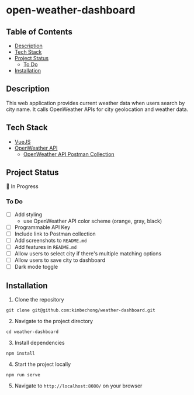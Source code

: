 # open-weather-dashboard

## Table of Contents

- [Description](#description)
- [Tech Stack](#tech-stack)
- [Project Status](#project-status)
    - [To Do](#to-do)
- [Installation](#installation)

## Description

This web application provides current weather data when users search by city name. It calls OpenWeather APIs for city geolocation and weather data.

## Tech Stack

-   [VueJS](https://vuejs.org/)
-   [OpenWeather API](https://openweathermap.org/api)
    -   [OpenWeather API Postman Collection](https://www.postman.com/kimbechong/workspace/kimbechong/collection/15185265-3ac01b40-4463-49c8-b5a0-c6f6bbb88e15?action=share&creator=15185265)

## Project Status

🚧 In Progress

### To Do

-   [ ] Add styling
    -   use OpenWeather API color scheme (orange, gray, black)
-   [ ] Programmable API Key
-   [ ] Include link to Postman collection
-   [ ] Add screenshots to `README.md`
-   [ ] Add features in `README.md`
-   [ ] Allow users to select city if there's multiple matching options
-   [ ] Allow users to save city to dashboard
-   [ ] Dark mode toggle

## Installation

1. Clone the repository

```shell
git clone git@github.com:kimbechong/weather-dashboard.git
```

2. Navigate to the project directory

```shell
cd weather-dashboard
```

3. Install dependencies

```shell
npm install
```

4. Start the project locally

```shell
npm run serve
```

5. Navigate to `http://localhost:8080/` on your browser
